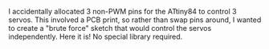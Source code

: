 I accidentally allocated 3 non-PWM pins for the ATtiny84 to control 3 servos. This involved a PCB print, so rather than swap pins around, I wanted to create a "brute force" sketch that would control the servos independently. Here it is! No special library required.
